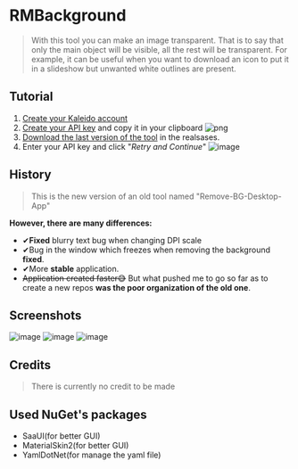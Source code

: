 
# RMBackground

> With this tool you can make an image transparent. That is to say that
> only the main object will be visible, all the rest will be
> transparent. For example, it can be useful when you want to download
> an icon to put it in a slideshow but unwanted white outlines are
> present.

## Tutorial

 1. [Create your Kaleido account](https://accounts.kaleido.ai/users/sign_up)
 2. [Create your API key](https://www.remove.bg/dashboard#api-key) and copy it in your clipboard
    ![png](https://github.com/user-attachments/assets/a6e0de35-7aa8-469d-93bd-40e68407dd4a)
 4. [Download the last version of the tool](https://github.com/ilikedev/RMBackground/releases) in the realsases.
 5. Enter your API key and click "*Retry and Continue*"
    ![image](https://github.com/user-attachments/assets/5a4ee0c5-c5f2-48af-8ce1-a443d0372ce6)

## History
> This is the new version of an old tool named "Remove-BG-Desktop-App"

**However, there are many differences:** 

 - ✔**Fixed** blurry text bug when changing DPI scale
 - ✔Bug in the window which freezes when removing the background **fixed**.
 - ✔More **stable** application.
 - ~~Application created faster😅~~
But what pushed me to go so far as to create a new repos **was the poor organization of the old one**.
## Screenshots
![image](https://github.com/user-attachments/assets/929545ea-1737-47ea-92dc-02ffe65b1476)
![image](https://github.com/user-attachments/assets/ecd1fc1f-752f-409e-a70d-2733935475e6)
![image](https://github.com/user-attachments/assets/5a4ee0c5-c5f2-48af-8ce1-a443d0372ce6)

## Credits

> There is currently no credit to be made
## Used NuGet's packages

 - SaaUI(for better GUI)
 - MaterialSkin2(for better GUI)
 - YamlDotNet(for manage the yaml file)
